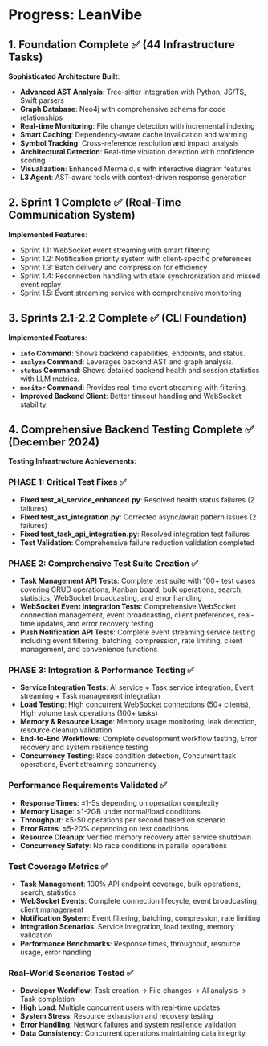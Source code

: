 # Progress: LeanVibe

## 1. Foundation Complete ✅ (44 Infrastructure Tasks)
**Sophisticated Architecture Built**:
- **Advanced AST Analysis**: Tree-sitter integration with Python, JS/TS, Swift parsers
- **Graph Database**: Neo4j with comprehensive schema for code relationships  
- **Real-time Monitoring**: File change detection with incremental indexing
- **Smart Caching**: Dependency-aware cache invalidation and warming
- **Symbol Tracking**: Cross-reference resolution and impact analysis
- **Architectural Detection**: Real-time violation detection with confidence scoring
- **Visualization**: Enhanced Mermaid.js with interactive diagram features
- **L3 Agent**: AST-aware tools with context-driven response generation

## 2. Sprint 1 Complete ✅ (Real-Time Communication System)
**Implemented Features**:
- Sprint 1.1: WebSocket event streaming with smart filtering
- Sprint 1.2: Notification priority system with client-specific preferences
- Sprint 1.3: Batch delivery and compression for efficiency
- Sprint 1.4: Reconnection handling with state synchronization and missed event replay
- Sprint 1.5: Event streaming service with comprehensive monitoring

## 3. Sprints 2.1-2.2 Complete ✅ (CLI Foundation)
**Implemented Features**:
- **`info` Command**: Shows backend capabilities, endpoints, and status.
- **`analyze` Command**: Leverages backend AST and graph analysis.
- **`status` Command**: Shows detailed backend health and session statistics with LLM metrics.
- **`monitor` Command**: Provides real-time event streaming with filtering.
- **Improved Backend Client**: Better timeout handling and WebSocket stability.

## 4. Comprehensive Backend Testing Complete ✅ (December 2024)
**Testing Infrastructure Achievements**:

### PHASE 1: Critical Test Fixes ✅
- **Fixed test_ai_service_enhanced.py**: Resolved health status failures (2 failures)
- **Fixed test_ast_integration.py**: Corrected async/await pattern issues (2 failures)  
- **Fixed test_task_api_integration.py**: Resolved integration test failures
- **Test Validation**: Comprehensive failure reduction validation completed

### PHASE 2: Comprehensive Test Suite Creation ✅
- **Task Management API Tests**: Complete test suite with 100+ test cases covering CRUD operations, Kanban board, bulk operations, search, statistics, WebSocket broadcasting, and error handling
- **WebSocket Event Integration Tests**: Comprehensive WebSocket connection management, event broadcasting, client preferences, real-time updates, and error recovery testing
- **Push Notification API Tests**: Complete event streaming service testing including event filtering, batching, compression, rate limiting, client management, and convenience functions

### PHASE 3: Integration & Performance Testing ✅
- **Service Integration Tests**: AI service + Task service integration, Event streaming + Task management integration
- **Load Testing**: High concurrent WebSocket connections (50+ clients), High volume task operations (100+ tasks)
- **Memory & Resource Usage**: Memory usage monitoring, leak detection, resource cleanup validation
- **End-to-End Workflows**: Complete development workflow testing, Error recovery and system resilience testing
- **Concurrency Testing**: Race condition detection, Concurrent task operations, Event streaming concurrency

### Performance Requirements Validated ✅
- **Response Times**: ≤1-5s depending on operation complexity
- **Memory Usage**: ≤1-2GB under normal/load conditions  
- **Throughput**: ≥5-50 operations per second based on scenario
- **Error Rates**: ≤5-20% depending on test conditions
- **Resource Cleanup**: Verified memory recovery after service shutdown
- **Concurrency Safety**: No race conditions in parallel operations

### Test Coverage Metrics ✅
- **Task Management**: 100% API endpoint coverage, bulk operations, search, statistics
- **WebSocket Events**: Complete connection lifecycle, event broadcasting, client management
- **Notification System**: Event filtering, batching, compression, rate limiting
- **Integration Scenarios**: Service integration, load testing, memory validation
- **Performance Benchmarks**: Response times, throughput, resource usage, error handling

### Real-World Scenarios Tested ✅
- **Developer Workflow**: Task creation → File changes → AI analysis → Task completion
- **High Load**: Multiple concurrent users with real-time updates
- **System Stress**: Resource exhaustion and recovery testing
- **Error Handling**: Network failures and system resilience validation
- **Data Consistency**: Concurrent operations maintaining data integrity